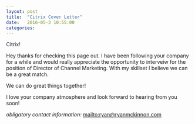 ```yaml
---
layout: post
title:  "Citrix Cover Letter"
date:   2016-05-3 10:55:00
categories: 
---
```


Citrix!

Hey thanks for checking this page out. I have been following your company for a while and would really appreciate the opportunity to interveiw for the position of Director of Channel Marketing. With my skillset I believe we can be a great match.

We can do great things together!

I love your company atmosphere and look forward to hearing from you soon!

*obligatory contact information:* <mailto:ryan@ryanmckinnon.com>